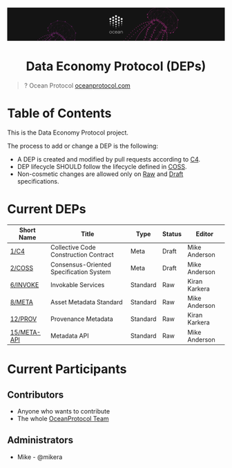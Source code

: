 [![banner](doc/img/repo-banner@2x.png)](https://oceanprotocol.com)

<h1 align="center">Data Economy Protocol (DEPs)</h1>

> ? Ocean Protocol
> [oceanprotocol.com](https://oceanprotocol.com)


Table of Contents
=================


This is the Data Economy Protocol project.

The process to add or change a DEP is the following:
- A DEP is created and modified by pull requests according to [C4](./1).
- DEP lifecycle SHOULD follow the lifecycle defined in [COSS](./2).
- Non-cosmetic changes are allowed only on [Raw](./2#raw-meps) and [Draft](./2#draft-meps) specifications.

# Current DEPs

Short Name       | Title                                                        | Type         | Status     | Editor
-----------------|--------------------------------------------------------------|--------------|------------|-------
[1/C4](1)        | Collective Code Construction Contract                        | Meta         | Draft      | Mike Anderson
[2/COSS](2)      | Consensus-Oriented Specification System                      | Meta         | Draft      | Mike Anderson
[6/INVOKE](6)    | Invokable Services                                           | Standard     | Raw        | Kiran Karkera
[8/META](8)      | Asset Metadata Standard                                      | Standard     | Raw        | Mike Anderson
[12/PROV](12)    | Provenance Metadata                                          | Standard     | Raw        | Kiran Karkera
[15/META-API](6) | Metadata API                                      			| Standard     | Raw        | Mike Anderson



# Current Participants

## Contributors

- Anyone who wants to contribute
- The whole [OceanProtocol Team](https://github.com/orgs/oceanprotocol/people)

## Administrators

- Mike - @mikera


